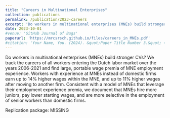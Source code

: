 ```yaml
---
title: "Careers in Multinational Enterprises"
collection: publications
permalink: /publication/2023-careers
excerpt: 'Do workers in multinational enterprises (MNEs) build stronger CVs? We track the careers of all workers entering the Dutch labor market over the years 2006-2021 and find large, portable wage premia of MNE employment experience. Workers with experience at MNEs instead of domestic firms earn up to 14% higher wages within the MNE, and up to 11% higher wages after moving to another firm. Consistent with a model of MNEs that leverage their employment experience premia, we document that MNEs hire more juniors, pay lower starting wages, and are more selective in the employment of senior workers than domestic firms.'
date: 2023-10-01
#venue: 'GitHub Journal of Bugs'
paperurl: 'https://mrcsrsch.github.io/files/careers_in_MNEs.pdf'
#citation: 'Your Name, You. (2024). &quot;Paper Title Number 3.&quot; <i>GitHub Journal of Bugs</i>. 1(3).'
---
```


Do workers in multinational enterprises (MNEs) build stronger CVs? We track the careers of all workers entering the Dutch labor market over the years 2006-2021 and find large, portable wage premia of MNE employment experience. Workers with experience at MNEs instead of domestic firms earn up to 14% higher wages within the MNE, and up to 11% higher wages after moving to another firm. Consistent with a model of MNEs that leverage their employment experience premia, we document that MNEs hire more juniors, pay lower starting wages, and are more selective in the employment of senior workers than domestic firms.

Replication package: MISSING
